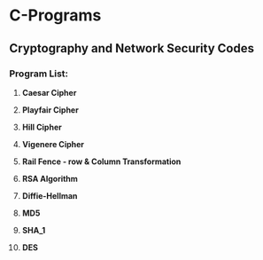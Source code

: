# C-Programs

## Cryptography and Network Security Codes

### Program List:

1. **Caesar Cipher**

2. **Playfair Cipher**

3. **Hill Cipher**

4. **Vigenere Cipher**

5. **Rail Fence - row & Column Transformation**

6. **RSA Algorithm**

7. **Diffie-Hellman**

8. **MD5**

9. **SHA_1**

10. **DES**
